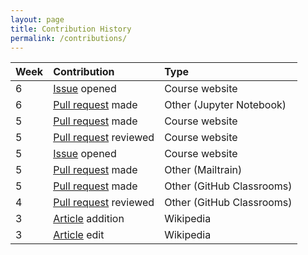 ```yaml
---
layout: page
title: Contribution History
permalink: /contributions/
---
```


| Week        | Contribution           | Type  |
| ------------- |:-------------|:-----|
| 6 |[Issue](https://github.com/joannakl/cs480_s18/issues/93) opened| Course website |
| 6 |[Pull request](https://github.com/jupyter/notebook/pull/3386) made| Other (Jupyter Notebook) |
| 5 |[Pull request](https://github.com/joannakl/cs480_s18/pull/86) made| Course website |
| 5 |[Pull request](https://github.com/joannakl/cs480_s18/pull/84) reviewed| Course website |
| 5 |[Issue](https://github.com/joannakl/cs480_s18/issues/77) opened| Course website |
| 5 |[Pull request](https://github.com/Mailtrain-org/mailtrain/pull/377) made| Other (Mailtrain) |
| 5 |[Pull request](https://github.com/education/classroom/pull/1283) made| Other (GitHub Classrooms)|
| 4 |[Pull request](https://github.com/education/classroom/pull/1245) reviewed| Other (GitHub Classrooms)|
| 3 |[Article](https://en.wikipedia.org/w/index.php?title=Nanyang_Girls%27_High_School&diff=prev&oldid=824898512) addition| Wikipedia|
| 3 |[Article](https://en.wikipedia.org/w/index.php?title=Singlish&diff=prev&oldid=824899315) edit| Wikipedia|